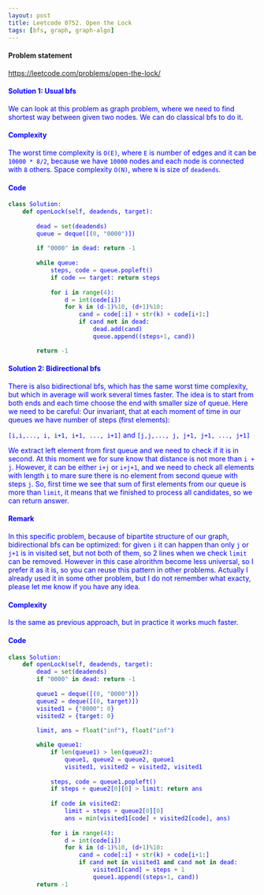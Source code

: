 ```yaml
---
layout: post
title: Leetcode 0752. Open the Lock
tags: [bfs, graph, graph-algo]
---
```


#### Problem statement

<a href="https://leetcode.com/problems/open-the-lock/"> <font color = blue>https://leetcode.com/problems/open-the-lock/

#### Solution 1: Usual bfs

We can look at this problem as graph problem, where we need to find shortest way between given two nodes. We can do classical bfs to do it.

#### Complexity
The worst time complexity is `O(E)`, where `E` is number of edges and it can be `10000 * 8/2`, because we have `10000` nodes and each node is connected with `8` others. Space complexity `O(N)`, where `N` is size of `deadends`.

#### Code
```python
class Solution:
    def openLock(self, deadends, target):
        
        dead = set(deadends)
        queue = deque([(0, "0000")])
        
        if "0000" in dead: return -1
        
        while queue:
            steps, code = queue.popleft()
            if code == target: return steps
            
            for i in range(4):
                d = int(code[i])
                for k in (d-1)%10, (d+1)%10:
                    cand = code[:i] + str(k) + code[i+1:]
                    if cand not in dead: 
                        dead.add(cand)
                        queue.append((steps+1, cand))

        return -1
```

#### Solution 2: Bidirectional bfs

There is also bidirectional bfs, which has the same worst time complexity, but which in average will work several times faster. The idea is to start from both ends and each time choose the end with smaller size of queue. Here we need to be careful: Our invariant, that at each moment of time in our queues we have number of steps (first elements):

`[i,i,..., i, i+1, i+1, ..., i+1]` and  `[j,j,..., j, j+1, j+1, ..., j+1]`

We extract left element from first queue and we need to check if it is in second. At this moment we for sure know that distance is not more than `i + j`. However, it can be either `i+j` or `i+j+1`, and we need to check all elements with length `i` to mare sure there is no element from second queue with steps `j`. So, first time we see that sum of first elements from our queue is more than `limit`, it means that we finished to process all candidates, so we can return answer.

#### Remark
In this specific problem, because of bipartite structure of our graph, bidirectional bfs can be optimized: for given `i` it can happen than only `j` or `j+1` is in visited set, but not both of them, so 2 lines when we check `limit` can be removed. However in this case alrorithm become less universal, so I prefer it as it is, so you can reuse this pattern in other problems. Actually I already used it in some other problem, but I do not remember what exacty, please let me know if you have any idea.

#### Complexity
Is the same as previous approach, but in practice it works much faster.

#### Code
```python
class Solution:
    def openLock(self, deadends, target):
        dead = set(deadends)
        if "0000" in dead: return -1
        
        queue1 = deque([(0, "0000")])
        queue2 = deque([(0, target)])
        visited1 = {"0000": 0}
        visited2 = {target: 0}
        
        limit, ans = float("inf"), float("inf")

        while queue1:
            if len(queue1) > len(queue2):
                queue1, queue2 = queue2, queue1
                visited1, visited2 = visited2, visited1
                
            steps, code = queue1.popleft()
            if steps + queue2[0][0] > limit: return ans
            
            if code in visited2:
                limit = steps + queue2[0][0]
                ans = min(visited1[code] + visited2[code], ans)
            
            for i in range(4):
                d = int(code[i])
                for k in (d-1)%10, (d+1)%10:
                    cand = code[:i] + str(k) + code[i+1:]
                    if cand not in visited1 and cand not in dead:
                        visited1[cand] = steps + 1
                        queue1.append((steps+1, cand))
        return -1
```
